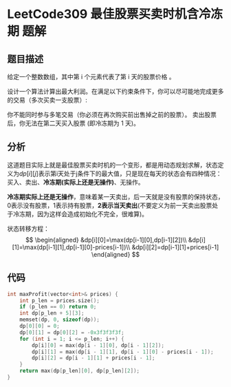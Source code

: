 # LeetCode309 最佳股票买卖时机含冷冻期 题解

## 题目描述

给定一个整数数组，其中第 i 个元素代表了第 i 天的股票价格 。

设计一个算法计算出最大利润。在满足以下约束条件下，你可以尽可能地完成更多的交易（多次买卖一支股票）:

你不能同时参与多笔交易（你必须在再次购买前出售掉之前的股票）。
卖出股票后，你无法在第二天买入股票 (即冷冻期为 1 天)。



## 分析

这道题目实际上就是最佳股票买卖时机的一个变形，都是用动态规划求解，状态定义为$dp[i][j]$表示第i天处于j条件下的最大值，只是现在每天的状态会有四种情况：买入、卖出、**冷冻期(实际上还是无操作)**、无操作。

**冷冻期实际上还是无操作**，意味着某一天卖出，后一天就是没有股票的保持状态，0表示没有股票，1表示持有股票，**2表示当天卖出**(不要定义为前一天卖出股票处于冷冻期，因为这样会造成初始化不完全，很难算)。

状态转移方程：
$$
\begin{aligned}
&dp[i][0]=\max(dp[i-1][0],dp[i-1][2])\\
&dp[i][1]=\max(dp[i-1][1],dp[i-1][0]-prices[i-1])\\
&dp[i][2]=dp[i-1][1]+prices[i-1]
\end{aligned}
$$


## 代码

```c++
int maxProfit(vector<int>& prices) {
    int p_len = prices.size();
    if (p_len == 0) return 0;
    int dp[p_len + 5][3];
    memset(dp, 0, sizeof(dp));
    dp[0][0] = 0;
    dp[0][1] = dp[0][2] = -0x3f3f3f3f;
    for (int i = 1; i <= p_len; i++) {
        dp[i][0] = max(dp[i - 1][0], dp[i - 1][2]);
        dp[i][1] = max(dp[i - 1][1], dp[i - 1][0] - prices[i - 1]);
        dp[i][2] = dp[i - 1][1] + prices[i - 1];
    }
    return max(dp[p_len][0], dp[p_len][2]);
}
```





